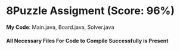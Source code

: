 # 8Puzzle Assigment (Score: 96%)
**My Code**: Main.java, Board.java, Solver.java
#### All Necessary Files For Code to Compile Successfully is Present

